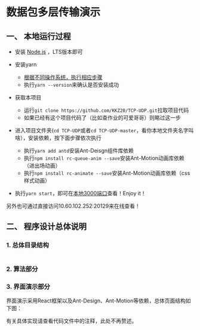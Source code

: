 # 数据包多层传输演示

## 一、 本地运行过程

-   安装 [Node.js](https://nodejs.org/en/) ，LTS版本即可
-   安装yarn
    -   [根据不同操作系统，执行相应步骤](http://yarnpkg.top/Installation.html)
    -   执行`yarn --version`来确认是否安装成功

-   获取本项目
    -   运行`git clone https://github.com/KKZ20/TCP-UDP.git`拉取项目代码
    -   如果已经有这个项目代码了（比如查作业的可爱哥哥）则略过这一步

-   进入项目文件夹(`cd TCP-UDP`或者`cd TCP-UDP-master`，看你本地文件夹名字叫啥），安装依赖，按下面步骤依次执行
    -   执行`yarn add antd`安装Ant-Deisgn组件库依赖
    -   执行`npm install rc-queue-anim --save`安装Ant-Motion动画库依赖（进出场动画）
    -   执行`npm install rc-animate --save`安装Ant-Motion动画库依赖（css样式动画）
-   执行`yarn start`，即可在[本地3000端口]( [http://localhost:3000](http://localhost:3000/))查看！Enjoy it！

另外也可通过直接访问10.60.102.252:20129来在线查看！

## 二、 程序设计总体说明

### 1. 总体目录结构

```
```



### 2. 算法部分

### 3. 界面演示部分

界面演示采用React框架以及Ant-Design、Ant-Motion等依赖，总体页面结构如下图：



有关具体实现请查看代码文件中的注释，此处不再赘述。



